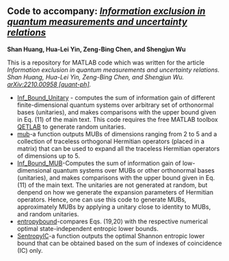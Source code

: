 ## Code to accompany: [*Information exclusion in quantum measurements and uncertainty relations*](https://arxiv.org/abs/2210.00958)
**Shan Huang, Hua-Lei Yin, Zeng-Bing Chen, and Shengjun Wu**

This is a repository for MATLAB code which was written for the article *Information exclusion in quantum measurements and uncertainty relations. Shan Huang, Hua-Lei Yin, Zeng-Bing Chen, and Shengjun Wu. [arXiv:2210.00958 [quant-ph]](https://arxiv.org/abs/2210.00958).*

- [Inf_Bound_Unitary](https://github.com/HS0Git/Information-exclusion/blob/main/Inf_Bound_Unitary.m) - computes the sum of information gain of different finite-dimensional quantum systems over arbitrary set of orthonormal bases (unitaries), and makes comparisons with the upper bound given in Eq. (11) of the main text. This code requires the free MATLAB toolbox [QETLAB](https://qetlab.com/) to generate random unitaries.
- [mub](https://github.com/HS0Git/Information-exclusion/blob/main/mub.m)-a function outputs MUBs of dimensions ranging from 2 to 5 and a collection of traceless orthogonal Hermitian operators (placed in a matrix) that can be used to expand all the traceless Hermitian operators of dimensions up to 5.
- [Inf_Bound_MUB](https://github.com/HS0Git/Information-exclusion/blob/main/Inf_Bound_MUB.m)-Computes the sum of information gain of low-dimensional quantum systems over MUBs or other orthonormal bases (unitaries), and makes comparisons with the upper bound given in Eq. (11) of the main text. The unitaries are not generated at random, but denpend on how we generate the expansion parameters of Hermitian operators. Hence, one can use this code to generate MUBs, approximately MUBs by applying a unitary close to identity to MUBs, and random unitaries.
- [entropybound](https://github.com/HS0Git/Information-exclusion/blob/main/entropybound.m)-compares Eqs. (19,20) with the respective numerical optimal state-independent entropic lower bounds.
- [SentropyIC](https://github.com/HS0Git/Information-exclusion/blob/main/SentropyIC.m)-a function outputs the optimal Shannon entropic lower bound that can be obtained based on the sum of indexes of coincidence (IC) only.
